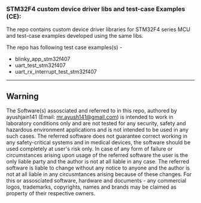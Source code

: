 ### STM32F4 custom device driver libs and test-case Examples (CE):<br>

The repo contains custom device driver libraries for STM32F4 series MCU and test-case examples developed using the same libs.

The repo has following test case examples(s) - <br>

- blinky_app_stm32f407
- uart_test_stm32f407
- uart_rx_interrupt_test_stm32f407

---------------------------------------------------------
## Warning
The Software(s) assosciated and referred to in this repo, authored by ayushjain141 (Email: mr.ayush141@gmail.com) is intended to work in laboratory conditions only and are not tested for any security, safety and hazardous environment applications and is not intended to be used in any such cases. The referred software does not guarantee correct working in any safety-critical systems and in medical devices, the software should be used completely at user's risk only. In case of any form of failure or circumstances arising upon usage of the referred software the user is the only liable party and the author is not at all liable in any case. The referred software is liable to change without any notice to anyone and the author is not at all liable in any circusmtances arising because of these changes. For this or assosciated software, hardware and documents - any commercial logos, trademarks, copyrights, names and brands may be claimed as property of their respective owners.
